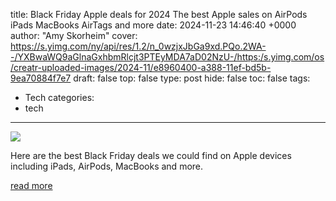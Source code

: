 title: Black Friday Apple deals for 2024 The best Apple sales on AirPods iPads MacBooks AirTags and more
date: 2024-11-23 14:46:40 +0000
author: "Amy Skorheim"
cover: https://s.yimg.com/ny/api/res/1.2/n_0wzjxJbGa9xd.PQo.2WA--/YXBwaWQ9aGlnaGxhbmRlcjt3PTEyMDA7aD02NzU-/https:/s.yimg.com/os/creatr-uploaded-images/2024-11/e8960400-a388-11ef-bd5b-9ea70884f7e7
draft: false
top: false
type: post
hide: false
toc: false
tags:
  - Tech
categories:
  - tech
---

![](https://s.yimg.com/ny/api/res/1.2/n_0wzjxJbGa9xd.PQo.2WA--/YXBwaWQ9aGlnaGxhbmRlcjt3PTEyMDA7aD02NzU-/https:/s.yimg.com/os/creatr-uploaded-images/2024-11/e8960400-a388-11ef-bd5b-9ea70884f7e7)

Here are the best Black Friday deals we could find on Apple devices including iPads, AirPods, MacBooks and more.

[read more](https://www.engadget.com/deals/black-friday-apple-deals-for-2024-the-best-apple-sales-on-airpods-ipads-macbooks-airtags-and-more-165143436.html)
